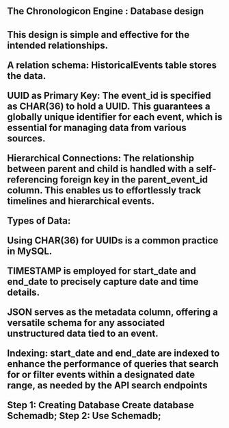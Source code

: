 <html>
  <head>
  </head>
  <title></title>
  <body>
<h2>The Chronologicon Engine : Database design<h2>

This design is simple and effective for the intended relationships.

A relation schema: HistoricalEvents table stores the data.

UUID as Primary Key: The event_id is specified as CHAR(36) to hold a UUID. This guarantees a globally unique identifier for each event, which is essential for managing data from various sources.

Hierarchical Connections: The relationship between parent and child is handled with a self-referencing foreign key in the parent_event_id column. This enables us to effortlessly track timelines and hierarchical events.

Types of Data:

Using CHAR(36) for UUIDs is a common practice in MySQL.

TIMESTAMP is employed for start_date and end_date to precisely capture date and time details.

JSON serves as the metadata column, offering a versatile schema for any associated unstructured data tied to an event.

Indexing: start_date and end_date are indexed to enhance the performance of queries that search for or filter events within a designated date range, as needed by the API search endpoints





Step 1: Creating Database 
Create database Schemadb;
Step 2: Use Schemadb;
